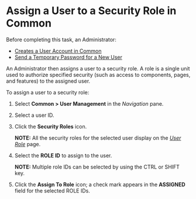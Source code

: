 # Assign a User to a Security Role in Common

Before completing this task, an Administrator:

  - [Creates a User Account in Common](Create_a_User.htm)
  - [Send a Temporary Password for a New
    User](Send_a_Temporary_Password_to_a_User.htm)

An Administrator then assigns a user to a security role. A role is a
single unit used to authorize specified security (such as access to
components, pages, and features) to the assigned user.

To assign a user to a security role:

1.  Select **Common \> User Management** in the *Navigation* pane.

2.  Select a user ID.

3.  Click the **Security Roles** icon.
    
    **NOTE:** All the security roles for the selected user display on
    the <span style="font-style: italic;">[User
    Role](../Page_Desc/User_Role.htm)</span> page.

4.  Select the **ROLE ID** to assign to the user.
    
    **NOTE:** Multiple role IDs can be selected by using the CTRL or
    SHIFT key.

5.  Click the **Assign To Role** icon; a check mark appears in the
    **ASSIGNED** field for the selected ROLE IDs.
